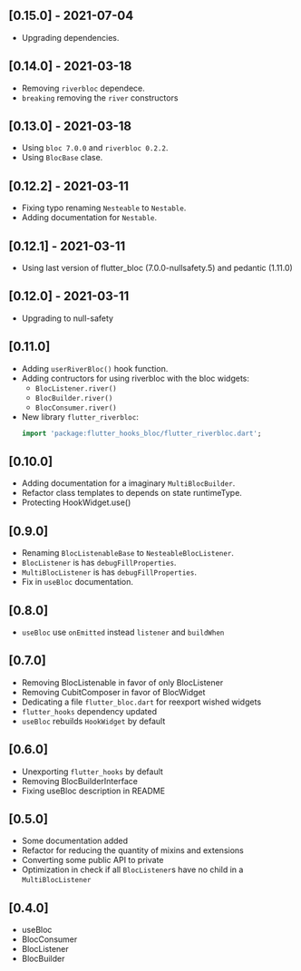 ## [0.15.0] - 2021-07-04

- Upgrading dependencies.

## [0.14.0] - 2021-03-18

- Removing `riverbloc` dependece.
- `breaking` removing the `river` constructors

## [0.13.0] - 2021-03-18

- Using `bloc 7.0.0` and `riverbloc 0.2.2`.
- Using `BlocBase` clase.

## [0.12.2] - 2021-03-11

- Fixing typo renaming `Nesteable` to `Nestable`.
- Adding documentation for `Nestable`.

## [0.12.1] - 2021-03-11

- Using last version of flutter_bloc (7.0.0-nullsafety.5) and pedantic (1.11.0)

## [0.12.0] - 2021-03-11

- Upgrading to null-safety

## [0.11.0]

- Adding `userRiverBloc()` hook function.
- Adding contructors for using riverbloc with the bloc widgets:
  - `BlocListener.river()`
  - `BlocBuilder.river()`
  - `BlocConsumer.river()`
- New library `flutter_riverbloc`:
  ```dart
  import 'package:flutter_hooks_bloc/flutter_riverbloc.dart';
  ```

## [0.10.0]

- Adding documentation for a imaginary `MultiBlocBuilder`.
- Refactor class templates to depends on state runtimeType.
- Protecting HookWidget.use()

## [0.9.0]

- Renaming `BlocListenableBase` to `NesteableBlocListener`.
- `BlocListener` is has `debugFillProperties`.
- `MultiBlocListener` is has `debugFillProperties`.
- Fix in `useBloc` documentation.

## [0.8.0]

- `useBloc` use `onEmitted` instead `listener` and `buildWhen`

## [0.7.0]

- Removing BlocListenable in favor of only BlocListener
- Removing CubitComposer in favor of BlocWidget
- Dedicating a file `flutter_bloc.dart` for reexport wished widgets
- `flutter_hooks` dependency updated
- `useBloc` rebuilds `HookWidget` by default

## [0.6.0]

- Unexporting `flutter_hooks` by default
- Removing BlocBuilderInterface
- Fixing useBloc description in README

## [0.5.0]

- Some documentation added
- Refactor for reducing the quantity of mixins and extensions
- Converting some public API to private
- Optimization in check if all `BlocListener`s have no child
  in a `MultiBlocListener`

## [0.4.0]

- useBloc
- BlocConsumer
- BlocListener
- BlocBuilder
